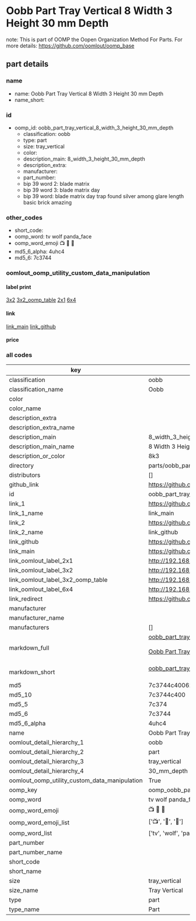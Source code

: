 # Oobb Part Tray Vertical 8 Width 3 Height 30 mm Depth  

note: This is part of OOMP the Oopen Organization Method For Parts. For more details: https://github.com/oomlout/oomp_base

##  part details
  







### name
* name: Oobb Part Tray Vertical 8 Width 3 Height 30 mm Depth
* name_short: 
### id
* oomp_id: oobb_part_tray_vertical_8_width_3_height_30_mm_depth
  * classification: oobb
  * type: part
  * size: tray_vertical
  * color: 
  * description_main: 8_width_3_height_30_mm_depth
  * description_extra: 
  * manufacturer: 
  * part_number: 
  * bip 39 word 2: blade matrix
  * bip 39 word 3: blade matrix day
  * bip 39 word: blade matrix day trap found silver among glare length basic brick amazing

### other_codes
* short_code: 
* oomp_word: tv wolf panda_face
* oomp_word_emoji :tv: :wolf: :panda_face:
* md5_6_alpha: 4uhc4
* md5_6: 7c3744






### oomlout_oomp_utility_custom_data_manipulation
#### label print
[3x2](http://192.168.1.245:1112/?label=oomp%204uhc4)
[3x2_oomp_table](http://192.168.1.108:1112/?label=oomp%204uhc4)
[2x1](http://192.168.1.242:1112/?label=oomp%204uhc4)
[6x4](http://192.168.1.55:1112/?label=oomp%204uhc4)    

#### link

[link_main](https://github.com/oomlout/oomlout_oomp_version_1_messy/tree/main/parts/oobb_part_tray_vertical_8_width_3_height_30_mm_depth) [link_github](https://github.com/oomlout/oomlout_oomp_version_1_messy/tree/main/parts/oobb_part_tray_vertical_8_width_3_height_30_mm_depth)                             

#### price







### all codes 
| key | value |  
| --- | --- |  
| classification | oobb |  
| classification_name | Oobb |  
| color |  |  
| color_name |  |  
| description_extra |  |  
| description_extra_name |  |  
| description_main | 8_width_3_height_30_mm_depth |  
| description_main_name | 8 Width 3 Height 30 mm Depth |  
| description_or_color | 8k3 |  
| directory | parts/oobb_part_tray_vertical_8_width_3_height_30_mm_depth |  
| distributors | [] |  
| github_link | https://github.com/oomlout/oomlout_oomp_part_src/tree/main/parts/oobb_part_tray_vertical_8_width_3_height_30_mm_depth |  
| id | oobb_part_tray_vertical_8_width_3_height_30_mm_depth |  
| link_1 | https://github.com/oomlout/oomlout_oomp_version_1_messy/tree/main/parts/oobb_part_tray_vertical_8_width_3_height_30_mm_depth |  
| link_1_name | link_main |  
| link_2 | https://github.com/oomlout/oomlout_oomp_version_1_messy/tree/main/parts/oobb_part_tray_vertical_8_width_3_height_30_mm_depth |  
| link_2_name | link_github |  
| link_github | https://github.com/oomlout/oomlout_oomp_version_1_messy/tree/main/parts/oobb_part_tray_vertical_8_width_3_height_30_mm_depth |  
| link_main | https://github.com/oomlout/oomlout_oomp_version_1_messy/tree/main/parts/oobb_part_tray_vertical_8_width_3_height_30_mm_depth |  
| link_oomlout_label_2x1 | http://192.168.1.242:1112/?label=oomp%204uhc4 |  
| link_oomlout_label_3x2 | http://192.168.1.245:1112/?label=oomp%204uhc4 |  
| link_oomlout_label_3x2_oomp_table | http://192.168.1.108:1112/?label=oomp%204uhc4 |  
| link_oomlout_label_6x4 | http://192.168.1.55:1112/?label=oomp%204uhc4 |  
| link_redirect | https://github.com/oomlout/oomlout_oomp_version_1_messy/tree/main/parts/oobb_part_tray_vertical_8_width_3_height_30_mm_depth |  
| manufacturer |  |  
| manufacturer_name |  |  
| manufacturers | [] |  
| markdown_full | [oobb_part_tray_vertical_8_width_3_height_30_mm_depth](none)<br>[](none)<br>[Oobb Part Tray Vertical 8 Width 3 Height 30 Mm Depth](none)<br><br> |  
| markdown_short | [oobb_part_tray_vertical_8_width_3_height_30_mm_depth](none)<br><br> |  
| md5 | 7c3744c40062c0ff232e1e74702248b8 |  
| md5_10 | 7c3744c400 |  
| md5_5 | 7c374 |  
| md5_6 | 7c3744 |  
| md5_6_alpha | 4uhc4 |  
| name | Oobb Part Tray Vertical 8 Width 3 Height 30 mm Depth |  
| oomlout_detail_hierarchy_1 | oobb |  
| oomlout_detail_hierarchy_2 | part |  
| oomlout_detail_hierarchy_3 | tray_vertical |  
| oomlout_detail_hierarchy_4 | 30_mm_depth |  
| oomlout_oomp_utility_custom_data_manipulation | True |  
| oomp_key | oomp_oobb_part_tray_vertical_8_width_3_height_30_mm_depth |  
| oomp_word | tv wolf panda_face |  
| oomp_word_emoji | :tv: :wolf: :panda_face: |  
| oomp_word_emoji_list | [':tv:', ':wolf:', ':panda_face:'] |  
| oomp_word_list | ['tv', 'wolf', 'panda_face'] |  
| part_number |  |  
| part_number_name |  |  
| short_code |  |  
| short_name |  |  
| size | tray_vertical |  
| size_name | Tray Vertical |  
| type | part |  
| type_name | Part |  
